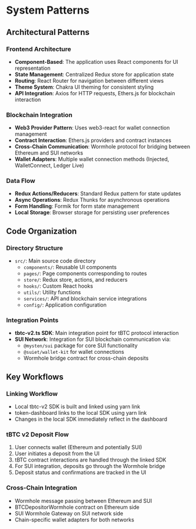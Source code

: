 # System Patterns

## Architectural Patterns

### Frontend Architecture

- **Component-Based**: The application uses React components for UI representation
- **State Management**: Centralized Redux store for application state
- **Routing**: React Router for navigation between different views
- **Theme System**: Chakra UI theming for consistent styling
- **API Integration**: Axios for HTTP requests, Ethers.js for blockchain interaction

### Blockchain Integration

- **Web3 Provider Pattern**: Uses web3-react for wallet connection management
- **Contract Interaction**: Ethers.js providers and contract instances
- **Cross-Chain Communication**: Wormhole protocol for bridging between Ethereum and SUI networks
- **Wallet Adapters**: Multiple wallet connection methods (Injected, WalletConnect, Ledger Live)

### Data Flow

- **Redux Actions/Reducers**: Standard Redux pattern for state updates
- **Async Operations**: Redux Thunks for asynchronous operations
- **Form Handling**: Formik for form state management
- **Local Storage**: Browser storage for persisting user preferences

## Code Organization

### Directory Structure

- `src/`: Main source code directory
  - `components/`: Reusable UI components
  - `pages/`: Page components corresponding to routes
  - `store/`: Redux store, actions, and reducers
  - `hooks/`: Custom React hooks
  - `utils/`: Utility functions
  - `services/`: API and blockchain service integrations
  - `config/`: Application configuration

### Integration Points

- **tbtc-v2.ts SDK**: Main integration point for tBTC protocol interaction
- **SUI Network**: Integration for SUI blockchain communication via:
  - `@mysten/sui` package for core SUI functionality
  - `@suiet/wallet-kit` for wallet connections
  - Wormhole bridge contract for cross-chain deposits

## Key Workflows

### Linking Workflow

- Local tbtc-v2 SDK is built and linked using yarn link
- token-dashboard links to the local SDK using yarn link
- Changes in the local SDK immediately reflect in the dashboard

### tBTC v2 Deposit Flow

1. User connects wallet (Ethereum and potentially SUI)
2. User initiates a deposit from the UI
3. tBTC contract interactions are handled through the linked SDK
4. For SUI integration, deposits go through the Wormhole bridge
5. Deposit status and confirmations are tracked in the UI

### Cross-Chain Integration

- Wormhole message passing between Ethereum and SUI
- BTCDepositorWormhole contract on Ethereum side
- SUI Wormhole Gateway on SUI network side
- Chain-specific wallet adapters for both networks
